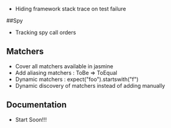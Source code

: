 * Hiding framework stack trace on test failure

##Spy

* Tracking spy call orders

## Matchers

* Cover all matchers available in jasmine
* Add aliasing matchers : ToBe => ToEqual
* Dynamic matchers : expect("foo").startswith("f")
* Dynamic discovery of matchers instead of adding manually

## Documentation

* Start Soon!!!